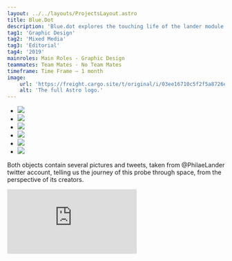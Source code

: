 ```yaml
---
layout: ../../layouts/ProjectsLayout.astro
title: Blue.Dot
description: 'Blue.dot explores the touching life of the lander module Philae and its landing on comet 67P. With images from the movie 2001: A Space Odyssey directed by Stanley Kubrick, Blue.Dot addresses topics like loneliness, empathy and the personification of man-made objects.'
tag1: 'Graphic Design'
tag2: 'Mixed Media'
tag3: 'Editorial'
tag4: '2019'
mainroles: Main Roles - Graphic Design
teammates: Team Mates - No Team Mates
timeframe: Time Frame — 1 month
image:
    url: 'https://freight.cargo.site/t/original/i/03ee16710c5f2f5a8726e7794d7f0b38fb0f1818ba538378fdb917f68c3ab7d9/bluedot_cover.jpg'
    alt: 'The full Astro logo.'
---
```


<section>  
    <ul class="misc_page_grid">
        <li><img src="https://freight.cargo.site/t/original/i/3d27103a963fdfc9a5c8b091e4c7fc4a10ec07d1fcbdcd195ae86295d62ebfc1/GENE_1.jpg"></img></li>
        <li><img src="https://freight.cargo.site/t/original/i/18924f6a46800b186eeabd49795094da10a6cb3457e4ef224c5577293e0cf5b8/GENE_2.jpg"></img></li>
        <li><img src="https://freight.cargo.site/t/original/i/78efaf73fdbefa892768657af8030ebc375d752a38675d9bbb8d88c82ff0d346/GENE_3.jpg"></img></li>
        <li><img src="https://freight.cargo.site/t/original/i/d3554526cae92bfb433fd43ee638188ff9a899519d032b151adf1aef09f427c5/GENE_4.jpg"></img></li>
        <li><img src="https://freight.cargo.site/t/original/i/842f8c642eb83007c044a78e975df5bdb4c4d62ef402262dc7d787d161d60e2f/GENE_6.jpg"></img></li>
        <li><img src="https://freight.cargo.site/t/original/i/0138a7b88c77300e86720539de2a9f803afc82affc1610f623b0c5651a8f9215/GENE_7.jpg"></img></li>
       </ul>
  </section>

  <p>Both objects contain several pictures and tweets, taken from @PhilaeLander twitter account, telling us the journey of this probe through space, from the perspective of its creators.</p>

  <iframe frameborder="0" src="https://www.youtube.com/embed/P_Jb-IGW-94" allowfullscreen="" allow="accelerometer; autoplay; clipboard-write; encrypted-media; gyroscope; picture-in-picture; web-share" title="YouTube video player"></iframe>